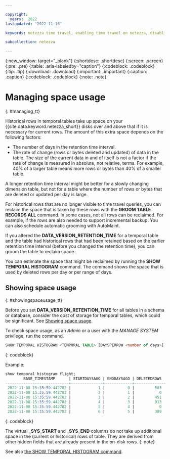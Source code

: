 ```yaml
---

copyright:
  years:  2022
lastupdated: "2022-11-16"

keywords: netezza time travel, enabling time travel on netezza, disabling time travel on netezza, enabling time travel, disabling time travel, time travel

subcollection: netezza

---
```


{:new_window: target="_blank"}
{:shortdesc: .shortdesc}
{:screen: .screen}
{:pre: .pre}
{:table: .aria-labeledby="caption"}
{:codeblock: .codeblock}
{:tip: .tip}
{:download: .download}
{:important: .important}
{:caption: .caption}
{:codeblock: .codeblock}
{:note: .note}

# Managing space usage
{: #managing_tt}

Historical rows in temporal tables take up space on your {{site.data.keyword.netezza_short}} disks over and above that if it is necessary for current rows. The amount of this extra space depends on the following factors:

- The number of days in the retention time interval.
- The rate of change (rows or bytes deleted and updated) of data in the table.
    The size of the current data in and of itself is not a factor if the rate of change is measured in absolute, not relative, terms. For example, 40% of a larger table means more rows or bytes than 40% of a smaller table.

A longer retention time interval might be better for a slowly changing dimension table, but not for a table where the number of rows or bytes that are deleted or updated per day is large.

For historical rows that are no longer visible to time travel queries, you can reclaim the space that is taken by these rows with the **GROOM TABLE RECORDS ALL** command. In some cases, not all rows can be reclaimed. For example, if the rows are also needed to support incremental backup. You can also schedule automatic grooming with AutoMaint.

If you altered the **DATA_VERSION_RETENTION_TIME** for a temporal table and the table had historical rows that had been retained based on the earlier retention time interval (before you changed the retention time), you can groom the table to reclaim space.

You can estimate the space that might be reclaimed by running the **SHOW TEMPORAL HISTOGRAM** command. The command shows the space that is used by deleted rows per day or per range of days.

## Showing space usage
{: #showingspaceusage_tt}

Before you set **DATA_VERSION_RETENTION_TIME** for all tables in a schema or database, consider the cost of storage for temporal tables, which could be significant. See [Showing space usage](/docs/netezza?topic=netezza-showingspaceusage_tt).

To check space usage, as an *Admin* or a user with the *MANAGE SYSTEM* privilege, run the command.

```sql
SHOW TEMPORAL HISTOGRAM <TEMPORAL TABLE> [DAYSPERROW <number of days>]
```
{: codeblock}

Example:

```sql
show temporal histogram flight;
        BASE_TIMESTAMP      | STARTDAYSAGO | ENDDAYSAGO | DELETEDROWS | MBYTESUSED | USAGEPERCENT
----------------------------+--------------+------------+-------------+------------+--------------
 2022-11-08 15:35:59.442782 |            1 |          0 |         503 |    144.230 |        19.23
 2022-11-08 15:35:59.442782 |            2 |          1 |           0 |          0 |            0
 2022-11-08 15:35:59.442782 |            3 |          2 |         451 |    110.294 |        14.71
 2022-11-08 15:35:59.442782 |            4 |          3 |         913 |    218.529 |        29.14
 2022-11-08 15:35:59.442782 |            5 |          4 |           0 |          0 |            0
 2022-11-08 15:35:59.442782 |            6 |          5 |         389 |     88.235 |        11.76
```
{: codeblock}

The virtual **_SYS_START** and **_SYS_END** columns do not take up additional space in the (current or historical) rows of table. They are derived from other hidden fields that are already present in the on-disk rows.
{: note}

See also [the SHOW TEMPORAL HISTOGRAM command](https://www.ibm.com/docs/en/netezza?topic=reference-show-temporal-histogram).
